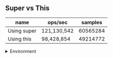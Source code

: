 ## Super vs This

|name|ops/sec|samples|
|-|-|-|
|Using super|121,130,542|60565284|
|Using this|98,428,854|49214772|


<details>
<summary>Environment</summary>

* __Machine:__ linux x64 | 4 vCPUs | 7.6GB Mem
* __Run:__ Tue Oct 29 2024 20:07:49 GMT+0000 (Coordinated Universal Time)
* __Node:__ `v20.17.0`
</details>

<!--
{"environment":{"platform":"linux","arch":"x64","cpus":4,"totalMemory":7.597877502441406},"benchmarks":[{"name":"Using super","opsSec":121130542.56258605,"samples":60565284},{"name":"Using this","opsSec":98428854.21058968,"samples":49214772}]}-->
